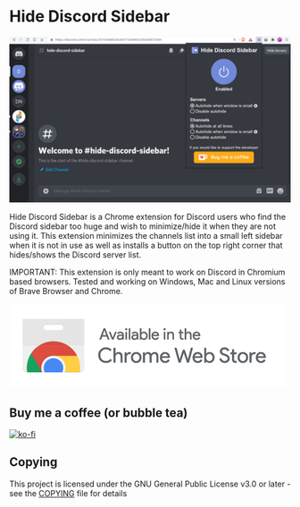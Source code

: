 # Hide Discord Sidebar

![Image of Hide Discord Sidebar](./images/hide-discord-sidebar.png)

Hide Discord Sidebar is a Chrome extension for Discord users who find the Discord sidebar too huge and wish to minimize/hide it when they are not using it. This extension minimizes the channels list into a small left sidebar when it is not in use as well as installs a button on the top right corner that hides/shows the Discord server list.

IMPORTANT: This extension is only meant to work on Discord in Chromium based browsers. Tested and working on Windows, Mac and Linux versions of Brave Browser and Chrome. 

[![Image of Chrome Store Badge](./images/chrome-webstore.png)](https://chrome.google.com/webstore/detail/hide-discord-sidebar/kaaohmdnmbdagpnenakakpkinddjmenp?hl=en)

## Buy me a coffee (or bubble tea)
[![ko-fi](https://www.ko-fi.com/img/githubbutton_sm.svg)](https://ko-fi.com/patrickxchong)

## Copying
This project is licensed under the GNU General Public License v3.0 or later - see the [COPYING](COPYING) file for details
